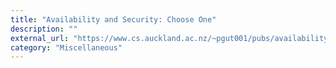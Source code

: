 ```yaml
---
title: "Availability and Security: Choose One"
description: ""
external_url: "https://www.cs.auckland.ac.nz/~pgut001/pubs/availability.pdf"
category: "Miscellaneous"
---
```

